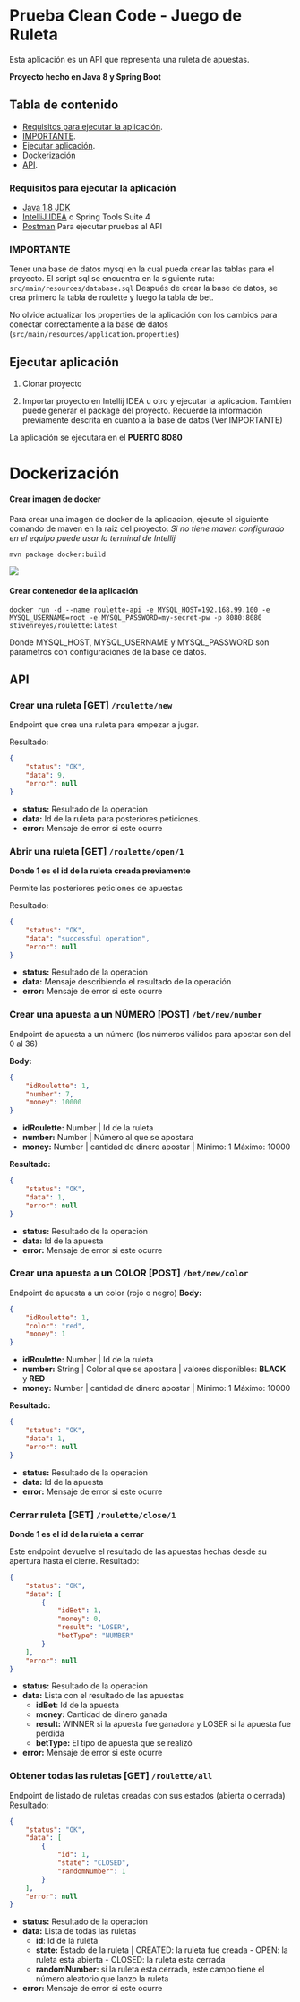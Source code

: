 # Prueba Clean Code - Juego de Ruleta

Esta aplicación es un API que representa una ruleta de apuestas.

**Proyecto hecho en Java 8 y Spring Boot**

## Tabla de contenido

- [Requisitos para ejecutar la aplicación](#requisitos-para-ejecutar-la-aplicación).
- [IMPORTANTE](#importante).
- [Ejecutar aplicación](#ejecutar-aplicación).
- [Dockerización](#Dockerización)
- [API](#api).

### Requisitos para ejecutar la aplicación

- [Java 1.8 JDK](https://www.oracle.com/java/technologies/javase/javase-jdk8-downloads.html "Java 1.8 JDK")
- [IntelliJ IDEA](https://www.jetbrains.com/es-es/idea/ "IntelliJ IDEA") o Spring Tools Suite 4
- [Postman](https://www.postman.com/ "Postman") Para ejecutar pruebas al API

### IMPORTANTE

Tener una base de datos mysql en la cual pueda crear las tablas para el proyecto.
El script sql se encuentra en la siguiente ruta: `src/main/resources/database.sql`
Después de crear la base de datos, se crea primero la tabla de roulette y luego la tabla de bet.

No olvide actualizar los properties de la aplicación con los cambios para conectar correctamente a la base de datos (`src/main/resources/application.properties`)

## Ejecutar aplicación

1. Clonar proyecto

2. Importar proyecto en Intellij IDEA u otro y ejecutar la aplicacion.
Tambien puede generar el package del proyecto.
Recuerde la información previamente descrita en cuanto a la base de datos (Ver IMPORTANTE)

La aplicación se ejecutara en el **PUERTO 8080**

# Dockerización

#### Crear imagen de docker

Para crear una imagen de docker de la aplicacion, ejecute el siguiente comando de maven en la raiz del proyecto: 
*Si no tiene maven configurado en el equipo puede usar la terminal de Intellij*

`mvn package docker:build`

![](https://i.ibb.co/3RGyHRk/Captura3.png)

####  Crear contenedor de la aplicación

`docker run -d --name roulette-api -e MYSQL_HOST=192.168.99.100 -e MYSQL_USERNAME=root -e MYSQL_PASSWORD=my-secret-pw -p 8080:8080 stivenreyes/roulette:latest`

Donde MYSQL_HOST, MYSQL_USERNAME y MYSQL_PASSWORD son parametros con configuraciones de la base de datos.

## API

### Crear una ruleta [GET] `/roulette/new`

Endpoint que crea una ruleta para empezar a jugar.

Resultado:
```json
{
    "status": "OK",
    "data": 9, 
    "error": null
}
```
- **status:** Resultado de la operación
- **data:** Id de la ruleta para posteriores peticiones.
- **error:** Mensaje de error si este ocurre

### Abrir una ruleta [GET] `/roulette/open/1` 
**Donde 1 es el id de la ruleta creada previamente**

Permite las posteriores peticiones de apuestas 

Resultado:
```json
{
    "status": "OK",
    "data": "successful operation",
    "error": null
}
```
- **status:** Resultado de la operación
- **data:**  Mensaje describiendo el resultado de la operación
- **error:** Mensaje de error si este ocurre

### Crear una apuesta a un NÚMERO [POST] `/bet/new/number` 
Endpoint de apuesta a un número (los números válidos para apostar son del 0 al 36)

**Body:**
```json
{
    "idRoulette": 1,
    "number": 7,
    "money": 10000
}
```
- **idRoulette:** Number | Id de la ruleta
- **number:** Number | Número al que se apostara
- **money:** Number | cantidad de dinero apostar | Minimo: 1 Máximo: 10000

**Resultado:**
```json
{
    "status": "OK",
    "data": 1,
    "error": null
}
```
- **status:** Resultado de la operación
- **data:** Id de la apuesta
- **error:** Mensaje de error si este ocurre

### Crear una apuesta a un COLOR [POST] `/bet/new/color` 
Endpoint de apuesta a un color (rojo o negro)
**Body:**
```json
{
    "idRoulette": 1,
    "color": "red",
    "money": 1
}
```
- **idRoulette:** Number | Id de la ruleta
- **number:** String | Color al que se apostara | valores disponibles: **BLACK** y **RED**
- **money:** Number | cantidad de dinero apostar | Minimo: 1 Máximo: 10000

**Resultado:**
```json
{
    "status": "OK",
    "data": 1,
    "error": null
}
```
- **status:** Resultado de la operación
- **data:** Id de la apuesta
- **error:** Mensaje de error si este ocurre

### Cerrar ruleta [GET] `/roulette/close/1`
**Donde 1 es el id de la ruleta a cerrar**

Este endpoint devuelve el resultado de las apuestas hechas desde su apertura hasta el cierre.
Resultado:
```json
{
    "status": "OK",
    "data": [
        {
            "idBet": 1,
            "money": 0,
            "result": "LOSER",
            "betType": "NUMBER"
        }
    ],
    "error": null
}
```
- **status:** Resultado de la operación
- **data:** Lista con el resultado de las apuestas
	-  **idBet**: Id de la apuesta
	-  **money:** Cantidad de dinero ganada
	-  **result:** WINNER si la apuesta fue ganadora y LOSER si la apuesta fue perdida
	-  **betType:** El tipo de apuesta que se realizó
- **error:** Mensaje de error si este ocurre

### Obtener todas las ruletas [GET] `/roulette/all`

Endpoint de listado de ruletas creadas con sus estados (abierta o cerrada)
Resultado:
```json
{
    "status": "OK",
    "data": [
        {
            "id": 1,
            "state": "CLOSED",
            "randomNumber": 1
        }
    ],
    "error": null
}
```
- **status:** Resultado de la operación
- **data:** Lista de todas las ruletas
	-  **id**: Id de la ruleta
	-  **state:** Estado de la ruleta | CREATED: la ruleta fue creada - OPEN: la ruleta está abierta - CLOSED: la ruleta esta cerrada 
	-  **randomNumber:** si la ruleta esta cerrada, este campo tiene el número aleatorio que lanzo la ruleta
- **error:** Mensaje de error si este ocurre
